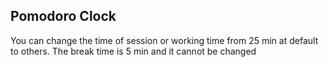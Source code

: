 ## Pomodoro Clock

You can change the time of session or working time from 25 min at default 
to others.
The break time is 5 min and it cannot be changed